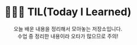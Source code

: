 <h1 align="center"> 👩🏻‍💻 TIL(Today I Learned)</h1>

<div align="center">
  오늘 배운 내용을 정리해서 모아놓는 저장소입니다.<br>  
  수업 중 정리한 내용이라 오타가 많으므로 주의!
</div>
